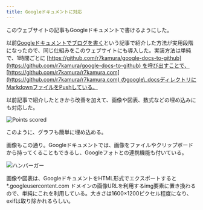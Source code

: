 ```yaml
---
title: Googleドキュメントに対応
---
```

このウェブサイトの記事もGoogleドキュメントで書けるようにした。

以前[Googleドキュメントでブログを書く](https://r7kamura.com/articles/2022-04-30-google-docs-for-blogging)という記事で紹介した方法が実用段階になったので、同じ仕組みをこのウェブサイトにも導入した。実装方法は単純で、1時間ごとに [https://github.com/r7kamura/google-docs-to-github](https://github.com/r7kamura/google-docs-to-github) を呼び出すことで、 [https://github.com/r7kamura/r7kamura.com](https://github.com/r7kamura/r7kamura.com) のgoogle\_docsディレクトリにMarkdownファイルをPushしている。

以前記事で紹介したときから改善を加えて、画像や図表、数式などの埋め込みにも対応した。

![](https://lh3.googleusercontent.com/docs/AG8NV2bG9SCethuKK6md-wpUbmKUxMrnPHD4YW7Mo4acoWCuny0ZfHgn_SlBtJZsX1L0KEiw1cGaftnod8tHPEskoIvOjlyytjgKas6ZbTRYlEexB-Aa1iUJBeKaar3LGgMd9xsSdFIMgUowE6l8L7VK1qhrxKTirCcpxIV6g4hzLUSH3qusJh129SFRN0IodpfDCBTgIuLUBfORXZN7p8HzUSJdzELozQCitlEWkfei6MpA620jO9Vf4QNa_IKgj0SWwwj3zB5G1_qyjDnjCVouKeD95k5NdqYbG82tY6UOVOns-QM42qAOCzxArM4AmNcszMYA0T7iWrg56IQeudIsO8uevkHmTblh4xLoZUQ2UiQSNc-yOC5vUvEdQ__9qJ1mYjh9DAi-kb2ArcPzL5wDh4rFHbQHHael-L8vcxeWthUAQMusItktUTNm8jrOkdGYcSse-IjzNc4HjqKgbcpP3uMYZtMWLbCQq8qcU8T6HoGFwg1cRQHfHcU6L3B8wxdQ6xTIwg3wtlB80yTPQ_ib5uX-0NQIT6MuT7578HhYjCit3o8cG0f3cdUZ3JWPDPtPPb2FZyGADrabLspumtl5Qql0gKWHZjkpm3DITR8HKuKbCeV3ISZ3qQEDHOQvmLiieA75HWAmeOcn-28xqEBwIhRv13ZLqRivMcrBxn46_FWe8KQCtVmY9kkIQhXw7CQeAsst-hQUloifZuLNLKr4lYyc0w6cc_2DMo91RCpWzqmgN4IIc6y0Ysnm68vtk1_tLqowtfRIYBKG1fBbl_V7kwQ8py0PO_yYN5j5_g3E4Gqw0xxlp50ItjsEOysHw6yiRiXDY6fEW2Kk2r6ooi2_AnjA7OjX0I-2I7m8EaO7lpI2SCQZmN3gAq6bf69mGT42x_pvpB5OVjUxriKw_a3y59KrSDKqcEH31qmRxJdWIAaOgc8GyZmyl2iSBqcmE1z9gk_X_FgEk1Ky1eoqhnkmFpPCLvobT-TSJCt5YBBkj8z7Tc2YRBlHWjXUJ1A-AAX-ySanxqHWZNOoF-wRLYg9JDDg5FKPh8mM6V15qADZk89zszV7wGGHDIgsttv47UjZW3OddbukPSPkJayY150Z_Qc7ZUJFPPegZcloCjEc0T4P0pECBQNc_V8FOqda6nDFG5iIwmQytldZL1TcxbZ4l6TGsgUrkzXlPOiaa-rftT_EMtYgccSx4HlJChZTDAZ2GGHuRER2l55NPsOKIclC-pdGIE0FRu3WnOjl7rgC9s0LLYAs "Points scored")

このように、グラフも簡単に埋め込める。

画像もこの通り。Googleドキュメントでは、画像をファイルやクリップボードから持ってくることもできるし、Googleフォトとの連携機能も付いている。

![](https://lh3.googleusercontent.com/docs/AG8NV2buRm1lEJ7CCEEZO331FlUPiD8qpLjxQp8ssR7D5AlUgAMzC57dbtE1JcjQIlBCECkQF3BoP_jXWIArXBK1Lakzgn6gHdVnVPn7leRhrutSJMN6q6jZaS2IexPZaTHyOCOPqNgg_kePiG8KISdVohZxJPt1_FukyohF0p1tieTXgDva6XXr2xeUiX0KSz5jt0un6-IjzNKIVaiJYgEJnO8g4nrNlKThqRkydpkE0AOUgCc28WV-oFMgeIkCPeP6AJe4PTKiNe2QFMdDC0GeK6nR3YakgGCle_jXvEDdOTlsZ3xukfw9709AJ5d0udHYUmeRRF8sRPC_gr7C_UrrSjvJ2MytdrEvxyuyR2hYMeosd7w-mH2VEAbg9QC6mT4_sFVXA1NHiTyHLO2x9KSZbKLZ1fkRqhAWCVv2A45NdrVJBRtszGTdgm4qncxgW1yLHCl2OwVdzhlz_6Cg6iSfHXu3O2qAVFM6BwkuY-Qfp6y6izaoOqdfEzxbLhl1M3eHgipQD2yKSDE3SfLkXe9RU_yb4U2foJcYyquXjya4Yt0e3F3rkGHEGoESCH7BnZVc6pqzXCTG7gjYBv1kNvlEsQe79vLgQk_HhiowKIjCV1uEAT8aTpnUcGAorMtXt8APgHync3OjJwEb2ghxjLsE_YDGu1oE_B2EJBDT5ca-7YRfHjknvf8232ZNPH3HU1KLJg-xvX1FNkJGDFz-XLMSggtw3Xh0CzK6eCJiQ4jZKZusais2uX5x0RtgunvObN_sZqdB_TVJ7joSYAkOxBCx6d5tHxuRpAn9WUyhZuaOsuNYl7pcjOX0K_M19OPu5cXfy7V6WS33eIhp8aYsFD5gJwQkl-YCJR6OCPfTcniliNyEWbWSzAj-qqiP81r4FZJKu4j20e2jxqBTYYM9omVHFEghDEoibllFT0oOn9I81Xwo7MYJUGNE7rW-CtmyeWcvIyFoNQiSjVVwPfh5V8TBm5MFo9lHqVFxCWrR9znPNxmBkvClNUvg3k5jk32Ft22uW6gYXzYXaf0uWI6wyWLq2M94zjq4OSoAkp3gD6RtLcVrC_VfLyZdJF6F039HZyDM-Z6NSv-SBvTyjDvFqBNkuvLYlSzdVAJeHOaCN-LyphUyrfVoiqiND7pEbtVGQcYfbv60bBI1oZkTqmXDIOhLBnYCN5xn0EIy8IR16OBpvm6NwCxg1AArh6Xlfn3FTVhzvHbU0Yka1rzSo7VVBOoq6-Z_lvabS-EU6aZZkMMcghiaih_u "ハンバーガー")

画像や図表は、GoogleドキュメントをHTML形式でエクスポートすると \*.googleusercontent.com ドメインの画像URLを利用するimg要素に置き換わるので、単純にこれを利用している。大きさは1600×1200ピクセル程度になり、exifは取り除かれるらしい。
